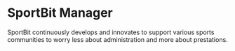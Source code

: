 # SportBit Manager

SportBit continuously develops and innovates to support various sports communities to worry less about administration and more about prestations.
